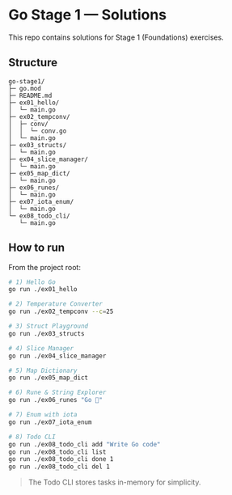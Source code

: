 # Go Stage 1 — Solutions

This repo contains solutions for Stage 1 (Foundations) exercises.

## Structure

```
go-stage1/
├─ go.mod
├─ README.md
├─ ex01_hello/
│  └─ main.go
├─ ex02_tempconv/
│  ├─ conv/
│  │  └─ conv.go
│  └─ main.go
├─ ex03_structs/
│  └─ main.go
├─ ex04_slice_manager/
│  └─ main.go
├─ ex05_map_dict/
│  └─ main.go
├─ ex06_runes/
│  └─ main.go
├─ ex07_iota_enum/
│  └─ main.go
└─ ex08_todo_cli/
   └─ main.go
```

## How to run

From the project root:

```bash
# 1) Hello Go
go run ./ex01_hello

# 2) Temperature Converter
go run ./ex02_tempconv --c=25

# 3) Struct Playground
go run ./ex03_structs

# 4) Slice Manager
go run ./ex04_slice_manager

# 5) Map Dictionary
go run ./ex05_map_dict

# 6) Rune & String Explorer
go run ./ex06_runes "Go 🐹"

# 7) Enum with iota
go run ./ex07_iota_enum

# 8) Todo CLI
go run ./ex08_todo_cli add "Write Go code"
go run ./ex08_todo_cli list
go run ./ex08_todo_cli done 1
go run ./ex08_todo_cli del 1
```

> The Todo CLI stores tasks in-memory for simplicity.
